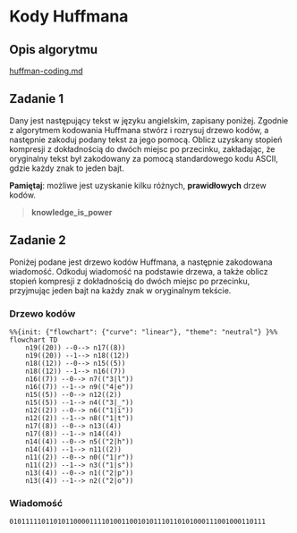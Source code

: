 # Kody Huffmana

## Opis algorytmu

[huffman-coding.md](../../../../../algorithms/coding-and-compression/huffman-coding.md)

## Zadanie 1

Dany jest następujący tekst w języku angielskim, zapisany poniżej. Zgodnie z algorytmem kodowania Huffmana stwórz i rozrysuj drzewo kodów, a następnie zakoduj podany tekst za jego pomocą. Oblicz uzyskany stopień kompresji z dokładnością do dwóch miejsc po przecinku, zakładając, że oryginalny tekst był zakodowany za pomocą standardowego kodu ASCII, gdzie każdy znak to jeden bajt.

**Pamiętaj**: możliwe jest uzyskanie kilku różnych, **prawidłowych** drzew kodów.

> **knowledge_is_power**

## Zadanie 2

Poniżej podane jest drzewo kodów Huffmana, a następnie zakodowana wiadomość. Odkoduj wiadomość na podstawie drzewa, a także oblicz stopień kompresji z dokładnością do dwóch miejsc po przecinku, przyjmując jeden bajt na każdy znak w oryginalnym tekście.

### Drzewo kodów

```mermaid
%%{init: {"flowchart": {"curve": "linear"}, "theme": "neutral"} }%%
flowchart TD
	n19((20)) --0--> n17((8))
	n19((20)) --1--> n18((12))
	n18((12)) --0--> n15((5))
	n18((12)) --1--> n16((7))
	n16((7)) --0--> n7(("3|l"))
	n16((7)) --1--> n9(("4|e"))
	n15((5)) --0--> n12((2))
	n15((5)) --1--> n4(("3|_"))
	n12((2)) --0--> n6(("1|i"))
	n12((2)) --1--> n8(("1|t"))
	n17((8)) --0--> n13((4))
	n17((8)) --1--> n14((4))
	n14((4)) --0--> n5(("2|h"))
	n14((4)) --1--> n11((2))
	n11((2)) --0--> n0(("1|r"))
	n11((2)) --1--> n3(("1|s"))
	n13((4)) --0--> n1(("2|p"))
	n13((4)) --1--> n2(("2|o"))
```

### Wiadomość

```
0101111101101011000011110100110010101110110101000111001000110111
```